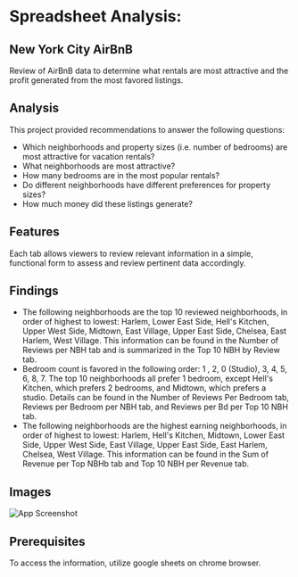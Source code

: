
# Spreadsheet Analysis:  
## New York City AirBnB 

Review of AirBnB data to determine what rentals are most attractive and the profit generated from the most favored listings. 

## Analysis
This project provided recommendations to answer the following questions:
- Which neighborhoods and property sizes (i.e. number of bedrooms) are most attractive for vacation rentals?
- What neighborhoods are most attractive?
- How many bedrooms are in the most popular rentals? 
- Do different neighborhoods have different preferences for property sizes?
- How much money did these listings generate?

## Features
Each tab allows viewers to review relevant information in a simple, functional form to assess and review pertinent data accordingly. 

## Findings
- The following neighborhoods are the top 10 reviewed neighborhoods, in order of highest to lowest: Harlem, Lower East Side, Hell's Kitchen, Upper West Side, Midtown, East Village, Upper East Side, Chelsea, East Harlem, West Village. This information can be found in the Number of Reviews per NBH tab and is summarized in the Top 10 NBH by Review tab.
- Bedroom count is favored in the following order: 1 , 2, 0 (Studio), 3, 4, 5, 6, 8, 7.  The top 10 neighborhoods all prefer 1 bedroom, except Hell's Kitchen, which prefers 2 bedrooms, and Midtown, which prefers a studio. Details can be found in the Number of Reviews Per Bedroom tab, Reviews per Bedroom per NBH tab, and Reviews per Bd per Top 10 NBH tab.
- The following neighborhoods are the highest earning neighborhoods, in order of highest to lowest: Harlem, Hell's Kitchen, Midtown, Lower East Side, Upper West Side, East Village, Upper East Side, East Harlem, Chelsea, West Village. This information can be found in the Sum of Revenue per Top NBHb tab and Top 10 NBH per Revenue tab.








## Images

![App Screenshot](https://github.com/Belle-George/TripleTenProjects/issues/5#issue-3246767130)

## Prerequisites 
To access the information, utilize google sheets on chrome browser.
